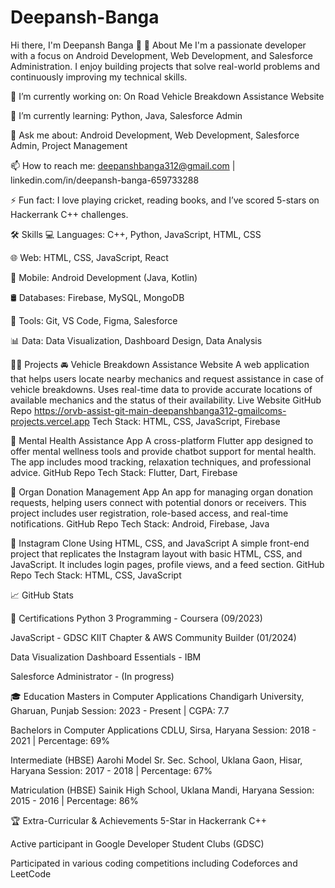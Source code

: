 # Deepansh-Banga
Hi there, I'm Deepansh Banga 👋
🚀 About Me
I'm a passionate developer with a focus on Android Development, Web Development, and Salesforce Administration. I enjoy building projects that solve real-world problems and continuously improving my technical skills.

🔭 I’m currently working on: On Road Vehicle Breakdown Assistance Website

🌱 I’m currently learning: Python, Java, Salesforce Admin

💬 Ask me about: Android Development, Web Development, Salesforce Admin, Project Management

📫 How to reach me: deepanshbanga312@gmail.com | linkedin.com/in/deepansh-banga-659733288

⚡ Fun fact: I love playing cricket, reading books, and I’ve scored 5-stars on Hackerrank C++ challenges.

🛠️ Skills
💻 Languages: C++, Python, JavaScript, HTML, CSS

🌐 Web: HTML, CSS, JavaScript, React

📱 Mobile: Android Development (Java, Kotlin)

🛢️ Databases: Firebase, MySQL, MongoDB

🔧 Tools: Git, VS Code, Figma, Salesforce

📊 Data: Data Visualization, Dashboard Design, Data Analysis

🧑‍💻 Projects
🚘 Vehicle Breakdown Assistance Website
A web application that helps users locate nearby mechanics and request assistance in case of vehicle breakdowns. Uses real-time data to provide accurate locations of available mechanics and the status of their availability.
Live Website
GitHub Repo
https://orvb-assist-git-main-deepanshbanga312-gmailcoms-projects.vercel.app
Tech Stack: HTML, CSS, JavaScript, Firebase

🧠 Mental Health Assistance App
A cross-platform Flutter app designed to offer mental wellness tools and provide chatbot support for mental health. The app includes mood tracking, relaxation techniques, and professional advice.
GitHub Repo
Tech Stack: Flutter, Dart, Firebase

💉 Organ Donation Management App
An app for managing organ donation requests, helping users connect with potential donors or receivers. This project includes user registration, role-based access, and real-time notifications.
GitHub Repo
Tech Stack: Android, Firebase, Java

📸 Instagram Clone Using HTML, CSS, and JavaScript
A simple front-end project that replicates the Instagram layout with basic HTML, CSS, and JavaScript. It includes login pages, profile views, and a feed section.
GitHub Repo
Tech Stack: HTML, CSS, JavaScript

📈 GitHub Stats

📜 Certifications
Python 3 Programming - Coursera (09/2023)

JavaScript - GDSC KIIT Chapter & AWS Community Builder (01/2024)

Data Visualization Dashboard Essentials - IBM

Salesforce Administrator - (In progress)

🎓 Education
Masters in Computer Applications
Chandigarh University, Gharuan, Punjab
Session: 2023 - Present | CGPA: 7.7

Bachelors in Computer Applications
CDLU, Sirsa, Haryana
Session: 2018 - 2021 | Percentage: 69%

Intermediate (HBSE)
Aarohi Model Sr. Sec. School, Uklana Gaon, Hisar, Haryana
Session: 2017 - 2018 | Percentage: 67%

Matriculation (HBSE)
Sainik High School, Uklana Mandi, Haryana
Session: 2015 - 2016 | Percentage: 86%

🏆 Extra-Curricular & Achievements
5-Star in Hackerrank C++

Active participant in Google Developer Student Clubs (GDSC)

Participated in various coding competitions including Codeforces and LeetCode

